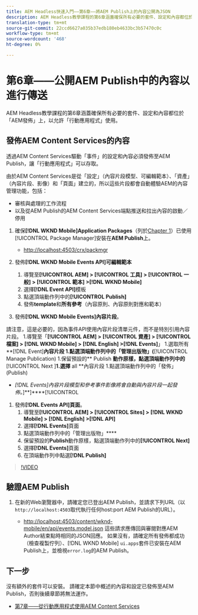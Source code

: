 ```yaml
---
title: AEM Headless快速入門——第6章——將AEM Publish上的內容公開為JSON
description: AEM Headless教學課程的第6章涵蓋確保所有必要的套件、設定和內容都位於「AEM發佈」上，以允許從「行動應用程式」使用。
translation-type: tm+mt
source-git-commit: 22ccd6627a035b37edb180eb4633bc3b57470c0c
workflow-type: tm+mt
source-wordcount: '468'
ht-degree: 0%

---
```



# 第6章——公開AEM Publish中的內容以進行傳送

AEM Headless教學課程的第6章涵蓋確保所有必要的套件、設定和內容都位於「AEM發佈」上，以允許「行動應用程式」使用。

## 發佈AEM Content Services的內容

透過AEM Content Services驅動「事件」的設定和內容必須發佈至AEM Publish，讓「行動應用程式」可以存取。

由於AEM Content Services是從「設定」（內容片段模型、可編輯範本）、「資產」（內容片段、影像）和「頁面」建立的，所以這些片段都會自動體驗AEM的內容管理功能，包括：

* 審核與處理的工作流程
* 以及從AEM Publish的AEM Content Services端點推送和拉出內容的啟動／停用

1. 確保&#x200B;**[!DNL WKND Mobile]Application Packages**（列於[Chapter 1](./chapter-1.md#wknd-mobile-application-packages)）已使用[!UICONTROL Package Manager]安裝在&#x200B;**AEM Publish**&#x200B;上。
   * [http://localhost:4503/crx/packmgr](http://localhost:4503/crx/packmgr)

1. 發佈&#x200B;**[!DNL WKND Mobile Events API]可編輯範本**
   1. 導覽至&#x200B;**[!UICONTROL AEM] > [!UICONTROL 工具] > [!UICONTROL 一般] > [!UICONTROL 範本] >[!DNL WKND Mobile]**
   1. 選擇&#x200B;**[!DNL Event API]**&#x200B;模板
   1. 點選頂端動作列中的&#x200B;**[!UICONTROL Publish]**
   1. 發佈&#x200B;**template**&#x200B;和&#x200B;**所有參考**（內容原則、內容原則對應和範本）

1. 發佈&#x200B;**[!DNL WKND Mobile Events]內容片段**。

請注意，這是必要的，因為事件API使用內容片段清單元件，而不是特別引用內容片段。
1.導覽至「**[!UICONTROL AEM] > [!UICONTROL 資產] > [!UICONTROL 檔案] > [!DNL WKND Mobile] > [!DNL English] >[!DNL Events]**」
1.選取所有**[!DNL Event]**內容片段
1.點選頂端動作列中的「管理出版物」(**[!UICONTROL Manage Publication)
1.保留預設的** Publish **動作原樣，點選頂端動作列中的**[!UICONTROL  Next ]**1.選擇** all **內容片段
1.點選頂端動作列中的「發佈」(Publish)
* *[!DNL Events]內容片段模型和參考事件影像將會自動與內容片段一起發佈。*]**]****[!UICONTROL 

1. 發佈&#x200B;**[!DNL Events API]頁面**。
   1. 導覽至&#x200B;**[!UICONTROL AEM] > [!UICONTROL Sites] > [!DNL WKND Mobile] > [!DNL English] >[!DNL API]**
   1. 選擇&#x200B;**[!DNL Events]**&#x200B;頁面
   1. 點選頂端動作列中的「管理出版物」****
   1. 保留預設的&#x200B;**Publish**&#x200B;動作原樣，點選頂端動作列中的&#x200B;**[!UICONTROL Next]**
   1. 選擇&#x200B;**[!DNL Events]**&#x200B;頁面
   1. 在頂端動作列中點選&#x200B;**[!DNL Publish]**

>[!VIDEO](https://video.tv.adobe.com/v/28343/?quality=12&learn=on)

## 驗證AEM Publish

1. 在新的Web瀏覽器中，請確定您已登出AEM Publish，並請求下列URL（以`http://localhost:4503`取代執行任何host:port AEM Publish的URL）。

   * [http://localhost:4503/content/wknd-mobile/en/api/events.model.json](http://localhost:4503/content/wknd-mobile/en/api/events.model.tidy.json)
   這些請求應傳回與審閱對應AEM Author結束點時相同的JSON回應。 如果沒有，請確定所有發佈都成功（檢查複製佇列）、[!DNL WKND Mobile] `ui.apps`套件已安裝在AEM Publish上，並檢視`error.log`的AEM Publish。

## 下一步

沒有額外的套件可以安裝。 請確定本節中概述的內容和設定已發佈至AEM Publish，否則後續章節將無法運作。

* [第7章——從行動應用程式使用AEM Content Services](./chapter-7.md)
